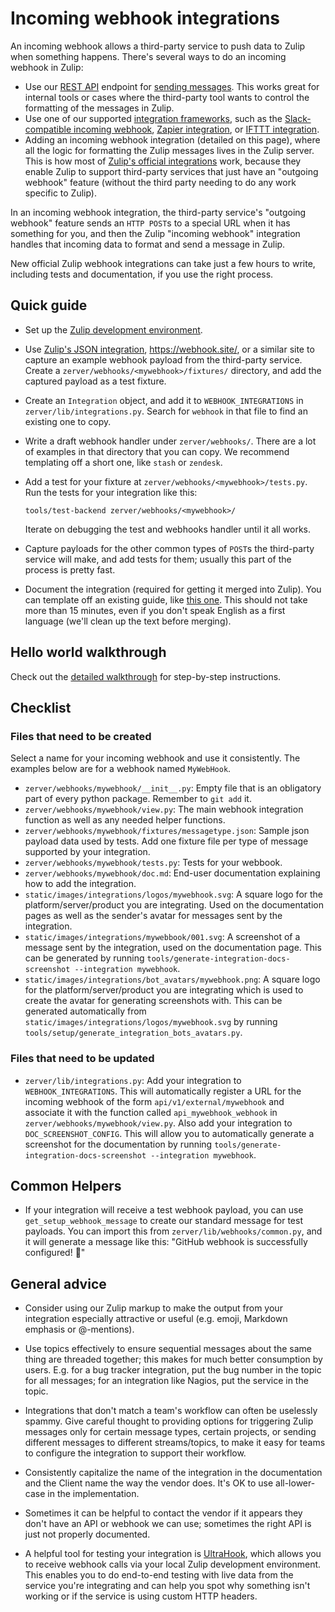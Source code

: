 # Incoming webhook integrations

An incoming webhook allows a third-party service to push data to Zulip when
something happens.  There's several ways to do an incoming webhook in
Zulip:

* Use our [REST API](/api/rest) endpoint for [sending
  messages](/api/send-message).  This works great for internal tools
  or cases where the third-party tool wants to control the formatting
  of the messages in Zulip.
* Use one of our supported [integration
  frameworks](/integrations/meta-integration), such as the
  [Slack-compatible incoming webhook](/integrations/doc/slack_incoming),
  [Zapier integration](/integrations/docs/zapier), or
  [IFTTT integration](/integrations/doc/ifttt).
* Adding an incoming webhook integration (detailed on this page),
  where all the logic for formatting the Zulip messages lives in the
  Zulip server.  This is how most of [Zulip's official
  integrations](/integrations) work, because they enable Zulip to
  support third-party services that just have an "outgoing webhook"
  feature (without the third party needing to do any work specific to
  Zulip).

In an incoming webhook integration, the third-party service's
"outgoing webhook" feature sends an `HTTP POST`s to a special URL when
it has something for you, and then the Zulip "incoming webhook"
integration handles that incoming data to format and send a message in
Zulip.

New official Zulip webhook integrations can take just a few hours to
write, including tests and documentation, if you use the right
process.

## Quick guide

* Set up the
  [Zulip development environment](https://zulip.readthedocs.io/en/latest/development/overview.html).

* Use [Zulip's JSON integration](/integrations/doc/json),
  <https://webhook.site/>, or a similar site to capture an example
  webhook payload from the third-party service. Create a
  `zerver/webhooks/<mywebhook>/fixtures/` directory, and add the
  captured payload as a test fixture.

* Create an `Integration` object, and add it to `WEBHOOK_INTEGRATIONS` in
  `zerver/lib/integrations.py`. Search for `webhook` in that file to find an
  existing one to copy.

* Write a draft webhook handler under `zerver/webhooks/`. There are a lot of
  examples in that directory that you can copy. We recommend templating off
  a short one, like `stash` or `zendesk`.

* Add a test for your fixture at `zerver/webhooks/<mywebhook>/tests.py`.
  Run the tests for your integration like this:

    ```
    tools/test-backend zerver/webhooks/<mywebhook>/
    ```

    Iterate on debugging the test and webhooks handler until it all
    works.

* Capture payloads for the other common types of `POST`s the third-party
  service will make, and add tests for them; usually this part of the
  process is pretty fast.

* Document the integration (required for getting it merged into Zulip). You
  can template off an existing guide, like
  [this one](https://raw.githubusercontent.com/zulip/zulip/master/zerver/webhooks/github/doc.md).
  This should not take more than 15 minutes, even if you don't speak English
  as a first language (we'll clean up the text before merging).

## Hello world walkthrough

Check out the [detailed walkthrough](incoming-webhooks-walkthrough) for step-by-step
instructions.

## Checklist

### Files that need to be created

Select a name for your incoming webhook and use it consistently. The examples
below are for a webhook named `MyWebHook`.

* `zerver/webhooks/mywebhook/__init__.py`: Empty file that is an obligatory
   part of every python package.  Remember to `git add` it.
* `zerver/webhooks/mywebhook/view.py`: The main webhook integration function
  as well as any needed helper functions.
* `zerver/webhooks/mywebhook/fixtures/messagetype.json`: Sample json payload data
  used by tests. Add one fixture file per type of message supported by your
  integration.
* `zerver/webhooks/mywebhook/tests.py`: Tests for your webbook.
* `zerver/webhooks/mywebhook/doc.md`: End-user documentation explaining
  how to add the integration.
* `static/images/integrations/logos/mywebhook.svg`: A square logo for the
  platform/server/product you are integrating. Used on the documentation
  pages as well as the sender's avatar for messages sent by the integration.
* `static/images/integrations/mywebbook/001.svg`: A screenshot of a message
  sent by the integration, used on the documentation page. This can be
  generated by running `tools/generate-integration-docs-screenshot --integration mywebhook`.
* `static/images/integrations/bot_avatars/mywebhook.png`: A square logo for the
  platform/server/product you are integrating which is used to create the avatar
  for generating screenshots with. This can be generated automatically from
  `static/images/integrations/logos/mywebhook.svg` by running
  `tools/setup/generate_integration_bots_avatars.py`.

### Files that need to be updated

* `zerver/lib/integrations.py`: Add your integration to
  `WEBHOOK_INTEGRATIONS`. This will automatically register a
  URL for the incoming webhook of the form `api/v1/external/mywebhook` and
  associate it with the function called `api_mywebhook_webhook` in
  `zerver/webhooks/mywebhook/view.py`. Also add your integration to
  `DOC_SCREENSHOT_CONFIG`. This will allow you to automatically generate
  a screenshot for the documentation by running
  `tools/generate-integration-docs-screenshot --integration mywebhook`.

## Common Helpers

* If your integration will receive a test webhook payload, you can use
  `get_setup_webhook_message` to create our standard message for test payloads.
  You can import this from `zerver/lib/webhooks/common.py`, and it will generate
  a message like this: "GitHub webhook is successfully configured! 🎉"

## General advice

* Consider using our Zulip markup to make the output from your
  integration especially attractive or useful (e.g.  emoji, Markdown
  emphasis or @-mentions).

* Use topics effectively to ensure sequential messages about the same
  thing are threaded together; this makes for much better consumption
  by users.  E.g. for a bug tracker integration, put the bug number in
  the topic for all messages; for an integration like Nagios, put the
  service in the topic.

* Integrations that don't match a team's workflow can often be
  uselessly spammy.  Give careful thought to providing options for
  triggering Zulip messages only for certain message types, certain
  projects, or sending different messages to different streams/topics,
  to make it easy for teams to configure the integration to support
  their workflow.

* Consistently capitalize the name of the integration in the
  documentation and the Client name the way the vendor does.  It's OK
  to use all-lower-case in the implementation.

* Sometimes it can be helpful to contact the vendor if it appears they
  don't have an API or webhook we can use; sometimes the right API
  is just not properly documented.

* A helpful tool for testing your integration is
  [UltraHook](http://www.ultrahook.com/), which allows you to receive webhook
  calls via your local Zulip development environment. This enables you to do end-to-end
  testing with live data from the service you're integrating and can help you
  spot why something isn't working or if the service is using custom HTTP
  headers.
